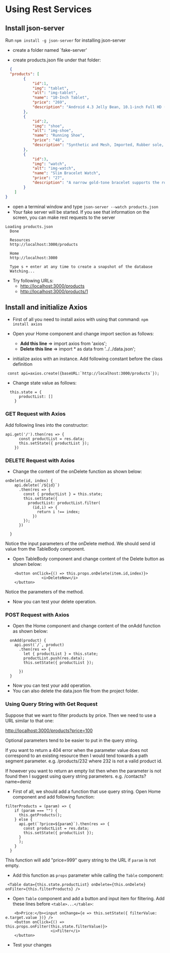 # Using Rest Services


## Install json-server 

Run `npm install -g json-server` for installing json-server


- create a folder named `fake-server'

- create products.json file under that folder:
```json
  {
  "products": [ 
        {
            "id":1,
            "img": "tablet",
            "alt": "img-tablet",
            "name": "10-Inch Tablet",
            "price": "269",
            "description": "Android 4.3 Jelly Bean, 10.1-inch Full HD (1920 x 1200) Display"
        },
        {
            "id":2,
            "img": "shoe",
            "alt": "img-shoe",
            "name": "Running Shoe",
            "price": "48",
            "description": "Synthetic and Mesh, Imported, Rubber sole, Flex Film welded upper, HydraMAX moisture-wicking collar lining"
        },
        {
            "id":3,
            "img": "watch",
            "alt": "img-watch",
            "name": "Slim Bracelet Watch",
            "price": "27",
            "description": "A narrow gold-tone bracelet supports the round case of this  watch, which features three rhinestones marking each hour and a sparkling halo on the bezel"
        }
	]
}
```

- open a terminal window and type `json-server --watch products.json`
- Your fake  server will be started. If you see that information on the screen, you can make rest requests to the server
  
```
Loading products.json
  Done

  Resources
  http://localhost:3000/products

  Home
  http://localhost:3000

  Type s + enter at any time to create a snapshot of the database
  Watching...
```

- Try following URLs:
  - [http://localhost:3000/products](http://localhost:3000/products)
  - [http://localhost:3000/products/1](http://localhost:3000/products/1)
  
## Install and initialize Axios 

- First of all you need to install axios with using that command: `npm install axios`

- Open your Home component and change import section as follows:
  - **Add this line** => import axios from 'axios';
  - **Delete this line** => import * as data from '../../data.json';
  
-  initialize axios with an instance. Add following constant before the class definition

  ```
   const api=axios.create({baseURL:`http://localhost:3000/products`});
  ```

- Change state value as follows:
```
  this.state = {
      productList: []
    }
```
### GET Request with Axios
Add following lines into the constructor:
```
api.get('/').then(res => {
      const productList = res.data;
      this.setState({ productList });
    })
```



### DELETE Request with Axios
  - Change the content of the onDelete function as shown below:

```
onDelete(id, index) {
    api.delete(`/${id}`)
      .then(res => {
        const { productList } = this.state;
        this.setState({
          productList: productList.filter(
            (id,i) => {
              return i !== index;
            })
        });
      })

  }
```
Notice the input parameters of the onDelete method. We should send id value from the TableBody component.

- Open TableBody component and change content of the Delete button as shown below:

```
    <button onClick={() => this.props.onDelete(item.id,index)}>
                <i>DeleteNew</i>
    </button>
```

Notice the parameters of the method.

- Now you can test your delete operation.

### POST Request with Axios

- Open the Home component and change content of the onAdd function as shown below:

```
  onAdd(product) {
    api.post(`/`, product)
      .then(res => {
        let { productList } = this.state;
        productList.push(res.data);
        this.setState({ productList });

      })
  }
```
- Now you can test your add operation.
- You can also delete the data.json file from the project folder.

### Using Query String with Get Request
Suppose that we want to filter products by price. Then we need to use a URL similar to that one:

[http://localhost:3000/products?price=100](http://localhost:3000/products?price=100)

Optional parameters tend to be easier to put in the query string.

If you want to return a 404 error when the parameter value does not correspond to an existing resource then I would tend towards a path segment parameter. e.g. /products/232 where 232 is not a valid product id.

If however you want to return an empty list then when the parameter is not found then I suggest using query string parameters. e.g. /contacts?name=deniz

- First of all, we should add a function that use query string. Open Home component and add following function:

```
filterProducts = (param) => {
    if (param === "") {
      this.getProducts();
    } else {
      api.get(`?price=${param}`).then(res => {
        const productList = res.data;
        this.setState({ productList });
      }
      );
    }
  }
```
This function will add "price=999" query string to the URL if `param` is not empty.

- Add this function as `props` parameter while calling the `Table` component:

``` <Table data={this.state.productList} onDelete={this.onDelete} onFilter={this.filterProducts} />```

- Open `Table` component and add a button and input item for filtering. Add these lines before `<table>...</table>`:

```
    <b>Price:</b><input onChange={e => this.setState({ filterValue: e.target.value })} />
    <button onClick={() => this.props.onFilter(this.state.filterValue)}>
                    <i>Filter</i>
    </button>
```

- Test your changes

